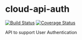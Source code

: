 # cloud-api-auth
[![Build Status](https://travis-ci.org/itleo31/cloud-api-auth.svg?branch=master)](https://travis-ci.org/itleo31/cloud-api-auth)
[![Coverage Status](https://coveralls.io/repos/github/itleo31/cloud-api-auth/badge.svg?branch=master)](https://coveralls.io/github/itleo31/cloud-api-auth?branch=master)

API to support User Authentication
